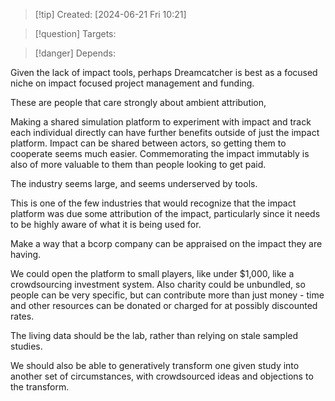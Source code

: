 
>[!tip] Created: [2024-06-21 Fri 10:21]

>[!question] Targets: 

>[!danger] Depends: 

Given the lack of impact tools, perhaps Dreamcatcher is best as a focused niche on impact focused project management and funding.

These are people that care strongly about ambient attribution, 

Making a shared simulation platform to experiment with impact and track each individual directly can have further benefits outside of just the impact platform.
Impact can be shared between actors, so getting them to cooperate seems much easier.
Commemorating the impact immutably is also of more valuable to them than people looking to get paid.

The industry seems large, and seems underserved by tools.

This is one of the few industries that would recognize that the impact platform was due some attribution of the impact, particularly since it needs to be highly aware of what it is being used for.

Make a way that a bcorp company can be appraised on the impact they are having.

We could open the platform to small players, like under $1,000, like a crowdsourcing investment system.  Also charity could be unbundled, so people can be very specific, but can contribute more than just money - time and other resources can be donated or charged for at possibly discounted rates.

The living data should be the lab, rather than relying on stale sampled studies.

We should also be able to generatively transform one given study into another set of circumstances, with crowdsourced ideas and objections to the transform.